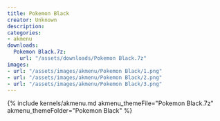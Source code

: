 ```yaml
---
title: Pokemon Black
creator: Unknown
description: 
categories:
- akmenu
downloads:
  Pokemon Black.7z:
    url: "/assets/downloads/Pokemon Black.7z"
images:
- url: "/assets/images/akmenu/Pokemon Black/1.png"
- url: "/assets/images/akmenu/Pokemon Black/2.png"
- url: "/assets/images/akmenu/Pokemon Black/3.png"
---
```


{% include kernels/akmenu.md akmenu_themeFile="Pokemon Black.7z" akmenu_themeFolder="Pokemon Black" %}
